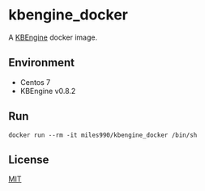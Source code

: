 # kbengine_docker
A [KBEngine](https://github.com/kbengine/kbengine) docker image.

## Environment
- Centos 7
- KBEngine v0.8.2

## Run
`
docker run --rm -it miles990/kbengine_docker /bin/sh
`


## License

[MIT](http://opensource.org/licenses/MIT)